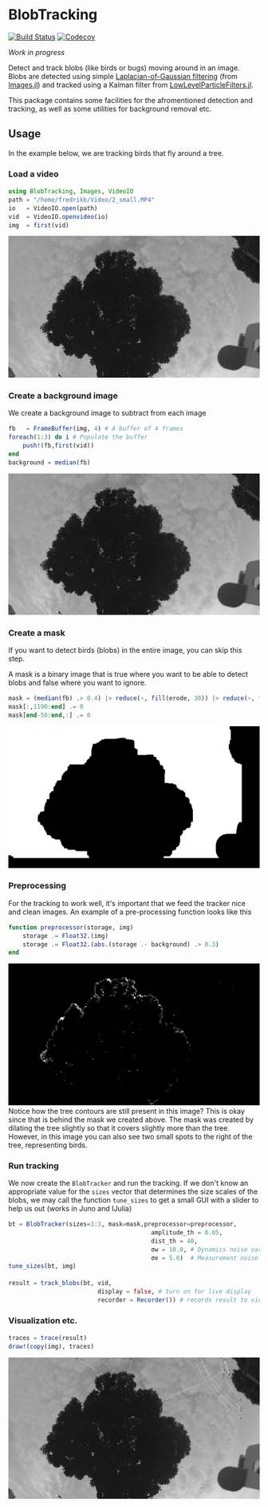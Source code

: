 # BlobTracking

[![Build Status](https://travis-ci.org/baggepinnen/BlobTracking.jl.svg?branch=master)](https://travis-ci.org/baggepinnen/BlobTracking.jl)
[![Codecov](https://codecov.io/gh/baggepinnen/BlobTracking.jl/branch/master/graph/badge.svg)](https://codecov.io/gh/baggepinnen/BlobTracking.jl)

*Work in progress*

Detect and track blobs (like birds or bugs) moving around in an image. Blobs are detected using simple [Laplacian-of-Gaussian filtering](https://en.wikipedia.org/wiki/Blob_detection) (from [Images.jl](https://juliaimages.org/latest/function_reference/#Images.blob_LoG)) and tracked using a Kalman filter from [LowLevelParticleFilters.jl](https://github.com/baggepinnen/LowLevelParticleFilters.jl).

This package contains some facilities for the afromentioned detection and tracking, as well as some utilities for background removal etc.



## Usage
In the example below, we are tracking birds that fly around a tree.

### Load a video
```julia
using BlobTracking, Images, VideoIO
path = "/home/fredrikb/Video/2_small.MP4"
io   = VideoIO.open(path)
vid  = VideoIO.openvideo(io)
img  = first(vid)
```
![window](figs/img.jpg)

### Create a background image
We create a background image to subtract from each image
```julia
fb   = FrameBuffer(img, 4) # A buffer of 4 frames
foreach(1:3) do i # Populate the buffer
    push!(fb,first(vid))
end
background = median(fb)
```
![window](figs/img.jpg)

### Create a mask
If you want to detect birds (blobs) in the entire image, you can skip this step.

A mask is a binary image that is true where you want to be able to detect blobs and false where you want to ignore.
```julia
mask = (median(fb) .> 0.4) |> reduce(∘, fill(erode, 30)) |> reduce(∘, fill(dilate, 20))
mask[:,1190:end] .= 0
mask[end-50:end,:] .= 0
```
![window](figs/mask.png)

### Preprocessing
For the tracking to work well, it's important that we feed the tracker nice and clean images. An example of a pre-processing function looks like this
```julia
function preprocessor(storage, img)
    storage .= Float32.(img)
    storage .= Float32.(abs.(storage .- background) .> 0.3)
end
```
![window](figs/pre.png)
Notice how the tree contours are still present in this image? This is okay since that is behind the mask we created above. The mask was created by dilating the tree slightly so that it covers slightly more than the tree. However, in this image you can also see two small spots to the right of the tree, representing birds.

### Run tracking
We now create the `BlobTracker` and run the tracking. If we don't know an appropriate value for the `sizes` vector that determines the size scales of the blobs, we may call the function `tune_sizes` to get a small GUI with a slider to help us out (works in Juno and IJulia)
```julia
bt = BlobTracker(sizes=3:3, mask=mask,preprocessor=preprocessor,
                                        amplitude_th = 0.05,
                                        dist_th = 40,
                                        σw = 10.0, # Dynamics noise variance
                                        σe = 5.0)  # Measurement noise variance
tune_sizes(bt, img)

result = track_blobs(bt, vid,
                         display = false, # turn on for live display
                         recorder = Recorder()) # records result to video on disk
```

### Visualization etc.

```julia
traces = trace(result)
draw!(copy(img), traces)
```
![window](figs/traces.jpg)
